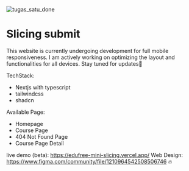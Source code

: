 ![tugas_satu_done](https://github.com/ikhlasdansantai/Edufree-mini-clone/assets/95151018/92c9c9e4-3fcb-4572-be65-b9a495be2e3b)

# Slicing submit

This website is currently undergoing development for full mobile responsiveness. I am actively working on optimizing the layout and functionalities for all devices. Stay tuned for updates🚀

TechStack:
- Nextjs with typescript
- tailwindcss
- shadcn

Available Page: 
- Homepage
- Course Page
- 404 Not Found Page
- Course Page Detail

live demo (beta): https://edufree-mini-slicing.vercel.app/
Web Design: https://www.figma.com/community/file/1210964542508506746 🔥
